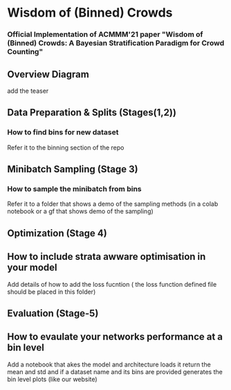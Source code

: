 # Wisdom of (Binned) Crowds
<!-- Add the arvix and conference paper link here -->

### Official Implementation of ACMMM'21 paper "Wisdom of (Binned) Crowds: A Bayesian Stratification Paradigm for Crowd Counting"

## Overview Diagram

add the teaser 

## Data Preparation & Splits (Stages(1,2))
### How to find bins for new dataset

Refer it to the binning section of the repo 

## Minibatch Sampling (Stage 3)
### How to sample the minibatch from bins

Refer it to a folder that shows a demo of the  sampling methods (in a colab notebook or a gf that shows demo of the sampling)


## Optimization (Stage 4)
## How to include strata awware optimisation in your model
Add details of how to add the loss fucntion ( the loss function defined file should be placed in this folder) 

## Evaluation (Stage-5)
## How to evaulate your networks performance at a bin level 

Add a notebook that akes the model and architecture loads it return the mean and std and if a dataset name and its bins are provided generates the bin level plots (like our website)
